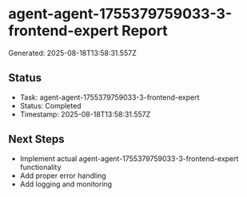 # agent-agent-1755379759033-3-frontend-expert Report

Generated: 2025-08-18T13:58:31.557Z

## Status
- Task: agent-agent-1755379759033-3-frontend-expert
- Status: Completed
- Timestamp: 2025-08-18T13:58:31.557Z

## Next Steps
- Implement actual agent-agent-1755379759033-3-frontend-expert functionality
- Add proper error handling
- Add logging and monitoring

